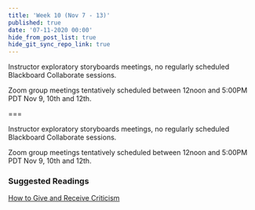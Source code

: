 ```yaml
---
title: 'Week 10 (Nov 7 - 13)'
published: true
date: '07-11-2020 00:00'
hide_from_post_list: true
hide_git_sync_repo_link: true
---
```


Instructor exploratory storyboards meetings, no regularly scheduled Blackboard Collaborate sessions.  

Zoom group meetings tentatively scheduled between 12noon and 5:00PM PDT Nov 9, 10th and 12th.

===

Instructor exploratory storyboards meetings, no regularly scheduled Blackboard Collaborate sessions.

Zoom group meetings tentatively scheduled between 12noon and 5:00PM PDT Nov 9, 10th and 12th.

### Suggested Readings  
[How to Give and Receive Criticism](http://scottberkun.com/essays/35-how-to-give-and-receive-criticism/)  

